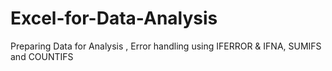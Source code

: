 # Excel-for-Data-Analysis
Preparing Data for Analysis , Error handling using IFERROR &amp; IFNA, SUMIFS and COUNTIFS
